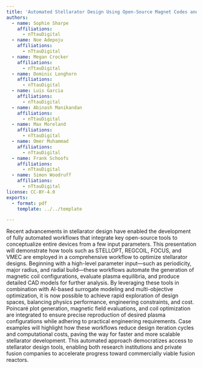 ```yaml
---
title: 'Automated Stellarator Design Using Open-Source Magnet Codes and AI Optimization'
authors:
  - name: Sophie Sharpe
    affiliations:
      - nTtauDigital
  - name: Noe Adepoju
    affiliations:
      - nTtauDigital
  - name: Megan Crocker
    affiliations:
      - nTtauDigital
  - name: Dominic Longhorn
    affiliations:
      - nTtauDigital
  - name: Luis Garcia
    affiliations:
      - nTtauDigital
  - name: Abinash Manikandan
    affiliations:
      - nTtauDigital
  - name: Max Moreland
    affiliations:
      - nTtauDigital
  - name: Omer Muhammad
    affiliations:
      - nTtauDigital
  - name: Frank Schoofs
    affiliations:
      - nTtauDigital
  - name: Simon Woodruff
    affiliations:
      - nTtauDigital
license: CC-BY-4.0
exports:
  - format: pdf
    template: ../../template

---
```


Recent advancements in stellarator design have enabled the development of fully automated workflows that integrate key open-source tools to conceptualize entire devices from a few input parameters. This presentation will demonstrate how tools such as STELLOPT, REGCOIL, FOCUS, and VMEC are employed in a comprehensive workflow to optimize stellarator designs. Beginning with a high-level parameter input—such as periodicity, major radius, and radial build—these workflows automate the generation of magnetic coil configurations, evaluate plasma equilibria, and produce detailed CAD models for further analysis. By leveraging these tools in combination with AI-based surrogate modeling and multi-objective optimization, it is now possible to achieve rapid exploration of design spaces, balancing physics performance, engineering constraints, and cost. Poincaré plot generation, magnetic field evaluations, and coil optimization are integrated to ensure precise reproduction of desired plasma configurations while adhering to practical engineering requirements. Case examples will highlight how these workflows reduce design iteration cycles and computational costs, paving the way for faster and more scalable stellarator development. This automated approach democratizes access to stellarator design tools, enabling both research institutions and private fusion companies to accelerate progress toward commercially viable fusion reactors.


